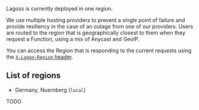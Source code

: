 Lagoss is currently deployed in one region.

We use multiple hosting providers to prevent a single point of failure and provide resiliency in the case of an outage from one of our providers. Users are routed to the region that is geographically closest to them when they request a Function, using a mix of Anycast and GeoIP.

You can access the Region that is responding to the current requests using the [`X-Lagon-Region` header](./runtime-apis.md#additional-headers).

## List of regions

- Germany, Nuernberg (`local`)

TODO